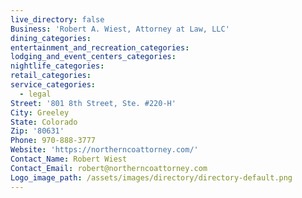 ```yaml
---
live_directory: false
Business: 'Robert A. Wiest, Attorney at Law, LLC'
dining_categories:
entertainment_and_recreation_categories:
lodging_and_event_centers_categories:
nightlife_categories:
retail_categories:
service_categories:
  - legal
Street: '801 8th Street, Ste. #220-H'
City: Greeley
State: Colorado
Zip: '80631'
Phone: 970-888-3777
Website: 'https://northerncoattorney.com/'
Contact_Name: Robert Wiest
Contact_Email: robert@northerncoattorney.com
Logo_image_path: /assets/images/directory/directory-default.png
---
```


